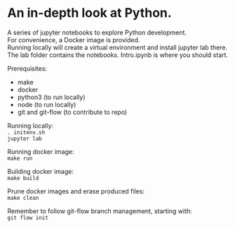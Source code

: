 # An in-depth look at Python.  

A series of jupyter notebooks to explore Python development.  
For convenience, a Docker image is provided.  
Running locally will create a virtual environment and install jupyter lab there. 
The lab folder contains the notebooks. Intro.ipynb is where you should start.  

Prerequisites:
* make
* docker
* python3 (to run locally)
* node (to run locally)
* git and git-flow (to contribute to repo)

Running locally:  
`. initenv.sh`  
`jupyter lab `  

Running docker image:  
`make run` 

Building docker image:  
`make build`

Prune docker images and erase produced files:  
`make clean`  

Remember to follow git-flow branch management, starting with:  
`git flow init` 